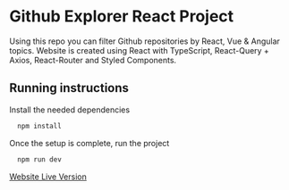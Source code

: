 # Github Explorer React Project

Using this repo you can filter Github repositories by React, Vue & Angular topics.
Website is created using React with TypeScript, React-Query + Axios, React-Router and Styled Components.

## Running instructions

Install the needed dependencies

```bash
  npm install
```

Once the setup is complete, run the project

```bash
  npm run dev
```

[Website Live Version](https://react-gh-explorer.netlify.app/)
